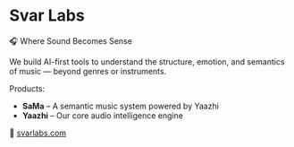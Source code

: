 # Svar Labs

🎧 Where Sound Becomes Sense

We build AI-first tools to understand the structure, emotion, and semantics of music — beyond genres or instruments.

Products:
- **SaMa** – A semantic music system powered by Yaazhi
- **Yaazhi** – Our core audio intelligence engine

🔗 [svarlabs.com](https://svarlabs.com)
